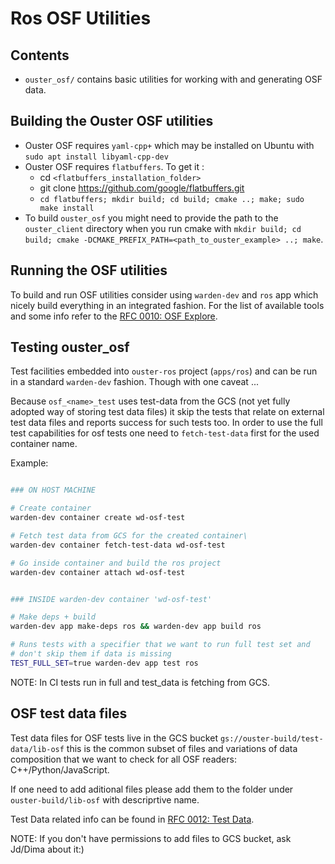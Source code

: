 # Ros OSF Utilities

## Contents
* `ouster_osf/` contains basic utilities for working with and generating OSF data.

## Building the Ouster OSF utilities
* Ouster OSF requires `yaml-cpp+` which may be installed on Ubuntu with `sudo apt install libyaml-cpp-dev`
* Ouster OSF requires `flatbuffers`. To get it :
  * cd `<flatbuffers_installation_folder>`
  * git clone https://github.com/google/flatbuffers.git
  * `cd flatbuffers; mkdir build; cd build; cmake ..; make; sudo make install`
* To build `ouster_osf` you might need to provide the path to the `ouster_client` directory when you run cmake with `mkdir build; cd build; cmake -DCMAKE_PREFIX_PATH=<path_to_ouster_example> ..; make`.


## Running the OSF utilities

To build and run OSF utilities consider using `warden-dev` and `ros` app which nicely build everything in an integrated fashion. For the list of available tools and some info refer to the [RFC 0010: OSF Explore](apps/doc-rfc/source/rfc/0010-osf-explore.rst).


## Testing ouster_osf

Test facilities embedded into `ouster-ros` project (`apps/ros`) and can be run in a standard `warden-dev` fashion. Though with one caveat ...

Because `osf_<name>_test` uses test-data from the GCS (not yet fully adopted way of storing test data files) it skip the tests that relate on external test data files and reports success for such tests too. In order to use the full test capabilities for osf tests one need to `fetch-test-data` first for the used container name.

Example:
``` bash

### ON HOST MACHINE

# Create container
warden-dev container create wd-osf-test

# Fetch test data from GCS for the created container\
warden-dev container fetch-test-data wd-osf-test

# Go inside container and build the ros project
warden-dev container attach wd-osf-test


### INSIDE warden-dev container 'wd-osf-test'

# Make deps + build
warden-dev app make-deps ros && warden-dev app build ros

# Runs tests with a specifier that we want to run full test set and 
# don't skip them if data is missing
TEST_FULL_SET=true warden-dev app test ros
```

NOTE: In CI tests run in full and test_data is fetching from GCS.

## OSF test data files

Test data files for OSF tests live in the GCS bucket `gs://ouster-build/test-data/lib-osf` this is the common subset of files and variations of data composition that we want to check for all OSF readers: C++/Python/JavaScript.

If one need to add aditional files please add them to the folder under `ouster-build/lib-osf` with descriprtive name.

Test Data related info can be found in [RFC 0012: Test Data](apps/doc-rfc/source/rfc/0012-test-data.rst).

NOTE: If you don't have permissions to add files to GCS bucket, ask Jd/Dima about it:)